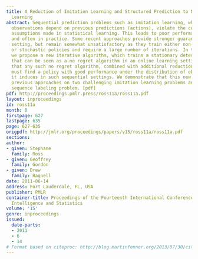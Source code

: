 ```yaml
---
title: A Reduction of Imitation Learning and Structured Prediction to No-Regret Online
  Learning
abstract: Sequential prediction problems such as imitation learning, where future
  observations depend on previous predictions (actions), violate the common i.i.d.
  assumptions made in statistical learning. This leads to poor performance in theory
  and often in practice. Some recent approaches provide stronger guarantees in this
  setting, but remain somewhat unsatisfactory as they train either non-stationary
  or stochastic policies and require a large number of iterations. In this paper,
  we propose a new iterative algorithm, which trains a stationary deterministic policy,
  that can be seen as a no regret algorithm in an online learning setting. We show
  that any such no regret algorithm, combined with additional reduction assumptions,
  must find a policy with good performance under the distribution of observations
  it induces in such sequential settings. We demonstrate that this new approach outperforms
  previous approaches on two challenging imitation learning problems and a benchmark
  sequence labeling problem. [pdf]
pdf: http://proceedings.pmlr.press/ross11a/ross11a.pdf
layout: inproceedings
id: ross11a
month: 0
firstpage: 627
lastpage: 635
page: 627-635
origpdf: http://jmlr.org/proceedings/papers/v15/ross11a/ross11a.pdf
sections: 
author:
- given: Stephane
  family: Ross
- given: Geoffrey
  family: Gordon
- given: Drew
  family: Bagnell
date: 2011-06-14
address: Fort Lauderdale, FL, USA
publisher: PMLR
container-title: Proceedings of the Fourteenth International Conference on Artificial
  Intelligence and Statistics
volume: '15'
genre: inproceedings
issued:
  date-parts:
  - 2011
  - 6
  - 14
# Format based on citeproc: http://blog.martinfenner.org/2013/07/30/citeproc-yaml-for-bibliographies/
---
```

